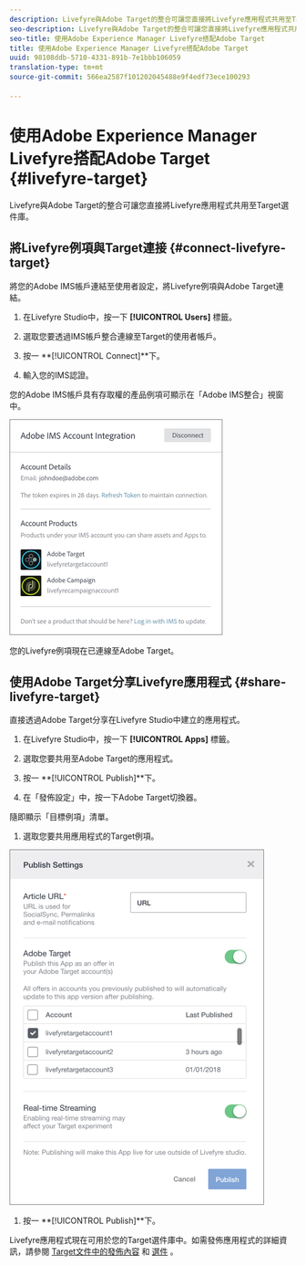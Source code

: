```yaml
---
description: Livefyre與Adobe Target的整合可讓您直接將Livefyre應用程式共用至Target選件庫。
seo-description: Livefyre與Adobe Target的整合可讓您直接將Livefyre應用程式共用至Target選件庫。
seo-title: 使用Adobe Experience Manager Livefyre搭配Adobe Target
title: 使用Adobe Experience Manager Livefyre搭配Adobe Target
uuid: 98108ddb-5710-4331-891b-7e1bbb106059
translation-type: tm+mt
source-git-commit: 566ea2587f101202045488e9f4edf73ece100293

---
```


# 使用Adobe Experience Manager Livefyre搭配Adobe Target {#livefyre-target}

Livefyre與Adobe Target的整合可讓您直接將Livefyre應用程式共用至Target選件庫。

## 將Livefyre例項與Target連接 {#connect-livefyre-target}

將您的Adobe IMS帳戶連結至使用者設定，將Livefyre例項與Adobe Target連結。

1. 在Livefyre Studio中，按一下 **[!UICONTROL Users]** 標籤。

1. 選取您要透過IMS帳戶整合連線至Target的使用者帳戶。

1. 按一 **[!UICONTROL Connect]**下。

1. 輸入您的IMS認證。

您的Adobe IMS帳戶具有存取權的產品例項可顯示在「Adobe IMS整合」視窗中。

![](assets/livefyre-target-connect.png)

您的Livefyre例項現在已連線至Adobe Target。

## 使用Adobe Target分享Livefyre應用程式 {#share-livefyre-target}

直接透過Adobe Target分享在Livefyre Studio中建立的應用程式。

1. 在Livefyre Studio中，按一下 **[!UICONTROL Apps]** 標籤。

1. 選取您要共用至Adobe Target的應用程式。

1. 按一 **[!UICONTROL Publish]**下。

1. 在「發佈設定」中，按一下Adobe Target切換器。

隨即顯示「目標例項」清單。

1. 選取您要共用應用程式的Target例項。

![](assets/livefyre-target-publish.png)

1. 按一 **[!UICONTROL Publish]**下。

Livefyre應用程式現在可用於您的Target選件庫中。如需發佈應用程式的詳細資訊，請參閱 [Target文件中的發佈內容](/help/using/c-library/t-publish-content.md) 和 [選件](https://marketing.adobe.com/resources/help/en_US/target/target/c_manage_content.html) 。